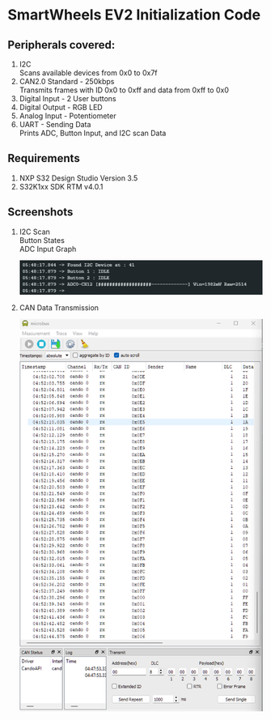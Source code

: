 # SmartWheels EV2 Initialization Code

## Peripherals covered:  
   1. I2C  
      Scans available devices from 0x0 to 0x7f
   2. CAN2.0 Standard - 250kbps  
      Transmits frames with ID 0x0 to 0xff and data from 0xff to 0x0
   3. Digital Input - 2 User buttons
   4. Digital Output - RGB LED
   5. Analog Input - Potentiometer
   6. UART - Sending Data  
      Prints ADC, Button Input, and I2C scan Data

## Requirements  
   1. NXP S32 Design Studio Version 3.5
   2. S32K1xx SDK RTM v4.0.1

## Screenshots  

1. I2C Scan  
   Button States  
   ADC Input Graph   

   ![I2C scan, Button State, ADC input value](Screenshots/SerialMonitor.png)  


2. CAN Data Transmission
  
   ![CAN Data Transmission](Screenshots/CANInput.png)  
  
